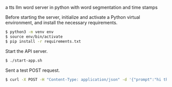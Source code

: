 a tts llm word server in python with word segmentation and time stamps


Before starting the server, initialize and activate a Python virtual environment, and install the necessary requirements.
```bash
$ python3 -m venv env 
$ source env/bin/activate 
$ pip install -r requirements.txt
```

Start the API server.
```bash
$ ./start-app.sh
```

Sent a test POST request.
```bash
$ curl -X POST -H "Content-Type: application/json" -d '{"prompt":"hi there, my name is human."}' http://localhost:8000/v1/tts
```
